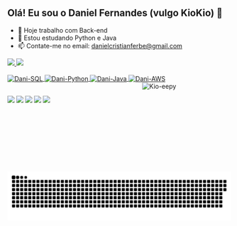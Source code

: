 ## Olá! Eu sou o Daniel Fernandes (vulgo KioKio) 👋

- 🔭 Hoje trabalho com Back-end
- 🌱 Estou estudando Python e Java
- 📫 Contate-me no email: danielcristianferbe@gmail.com

<div>
  <a href="https://github.com/KioKioCatto">
  <img height="180em" src="https://github-readme-stats.vercel.app/api?username=kiokiocatto&show_icons=true&theme=radical&include_all_commits=true&count_private=true"/>
  <img height="180em" src="https://github-readme-stats.vercel.app/api/top-langs/?username=kiokiocatto&layout=compact&langs_count=16&theme=radical"/>
</div>

<div style="display: inline_block"><br>
  <img align="center" alt="Dani-SQL" height="50" width="60" src="https://cdn.jsdelivr.net/gh/devicons/devicon@latest/icons/sqldeveloper/sqldeveloper-original.svg" />
  <img align="center" alt="Dani-Python" height="50" width="60" src="https://cdn.jsdelivr.net/gh/devicons/devicon@latest/icons/python/python-original.svg" />
  <img align="center" alt="Dani-Java" height="50" width="60" src="https://cdn.jsdelivr.net/gh/devicons/devicon@latest/icons/java/java-original.svg" />
  <img align="center" alt="Dani-AWS" height="50" width="60" src="https://cdn.jsdelivr.net/gh/devicons/devicon@latest/icons/amazonwebservices/amazonwebservices-original-wordmark.svg" />
  <img align="right" alt="Kio-eepy" height="200" width="200" src="https://media.discordapp.net/attachments/444901782208905237/713576935866761216/Daniels_cat_1.gif?ex=662c60cf&is=6619ebcf&hm=241e022a345a61d4112985b638c56ccf2b7f630b712590bec822c24214ab4750&=&width=449&height=449">
</div>

##

<div>
    <a href="https://www.linkedin.com/in/daniel-fernandes-5315a2167/" target="_blank"><img src="https://img.shields.io/badge/LinkedIn-0077B5?style=for-the-badge&logo=linkedin&logoColor=white" target="_blank"></a>
  <a href="https://discord.gg/GrNuzTashX" target="_blank"><img src="https://img.shields.io/badge/Discord-7289DA?style=for-the-badge&logo=discord&logoColor=white" target="_blank"></a>
  <a href="https://twitter.com/KioKioCatto" target="_blank"><img src="https://img.shields.io/badge/Twitter-1DA1F2?style=for-the-badge&logo=twitter&logoColor=white" target="_blank"></a>
  <a href="mailto:danielcristianferbe@gmail.com"><img src="https://img.shields.io/badge/Gmail-D14836?style=for-the-badge&logo=gmail&logoColor=white" target="_blank"></a>
  <a href="https://github.com/KioKioCatto" target="_blank"><img src="https://img.shields.io/badge/GitHub-100000?style=for-the-badge&logo=github&logoColor=white" target="_blank"></a>
</div>

![Snake animation](https://github.com/KioKioCatto/KioKioCatto/blob/output/github-contribution-grid-snake.svg)
